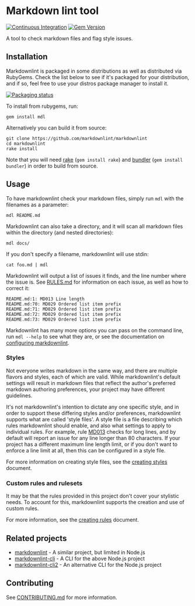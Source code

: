# Markdown lint tool

[![Continuous Integration](https://github.com/markdownlint/markdownlint/workflows/Continuous%20Integration/badge.svg)](https://github.com/markdownlint/markdownlint/actions?query=workflow%3A%22Continuous+Integration%22)
[![Gem Version](https://badge.fury.io/rb/mdl.svg)](https://badge.fury.io/rb/mdl)

A tool to check markdown files and flag style issues.

## Installation

Markdownlint is packaged in some distributions as well as distributed via
RubyGems. Check the list below to see if it's packaged for your distribution,
and if so, feel free to use your distros package manager to install it.

[![Packaging status](https://repology.org/badge/vertical-allrepos/mdl-markdownlint.svg)](https://repology.org/project/mdl-markdownlint/versions)

To install from rubygems, run:

```shell
gem install mdl
```

Alternatively you can build it from source:

```shell
git clone https://github.com/markdownlint/markdownlint
cd markdownlint
rake install
```

Note that you will need [rake](https://github.com/ruby/rake)
(`gem install rake`) and [bundler](https://github.com/bundler/bundler)
(`gem install bundler`) in order to build from source.

## Usage

To have markdownlint check your markdown files, simply run `mdl` with the
filenames as a parameter:

```shell
mdl README.md
```

Markdownlint can also take a directory, and it will scan all markdown files
within the directory (and nested directories):

```shell
mdl docs/
```

If you don't specify a filename, markdownlint will use stdin:

```shell
cat foo.md | mdl
```

Markdownlint will output a list of issues it finds, and the line number where
the issue is. See [RULES.md](docs/RULES.md) for information on each issue, as
well as how to correct it:

```shell
README.md:1: MD013 Line length
README.md:70: MD029 Ordered list item prefix
README.md:71: MD029 Ordered list item prefix
README.md:72: MD029 Ordered list item prefix
README.md:73: MD029 Ordered list item prefix
```

Markdownlint has many more options you can pass on the command line, run
`mdl --help` to see what they are, or see the documentation on
[configuring markdownlint](docs/configuration.md).

### Styles

Not everyone writes markdown in the same way, and there are multiple flavors
and styles, each of which are valid. While markdownlint's default settings
will result in markdown files that reflect the author's preferred markdown
authoring preferences, your project may have different guidelines.

It's not markdownlint's intention to dictate any one specific style, and in
order to support these differing styles and/or preferences, markdownlint
supports what are called 'style files'. A style file is a file describing
which rules markdownlint should enable, and also what settings to apply to
individual rules. For example, rule [MD013](docs/RULES.md#md013---line-length)
checks for long lines, and by default will report an issue for any line longer
than 80 characters. If your project has a different maximum line length limit,
or if you don't want to enforce a line limit at all, then this can be
configured in a style file.

For more information on creating style files, see the
[creating styles](docs/creating_styles.md) document.

### Custom rules and rulesets

It may be that the rules provided in this project don't cover your stylistic
needs. To account for this, markdownlint supports the creation and use of custom
rules.

For more information, see the [creating rules](docs/creating_rules.md) document.

## Related projects

- [markdownlint](https://github.com/DavidAnson/markdownlint) - A similar
  project, but limited in Node.js
- [markdownlint-cli](https://github.com/igorshubovych/markdownlint-cli) - A CLI
  for the above Node.js project
- [markdownlint-cli2](https://github.com/DavidAnson/markdownlint-cli2) - An
  alternative CLI for the Node.js project

## Contributing

See [CONTRIBUTING.md](CONTRIBUTING.md) for more information.
